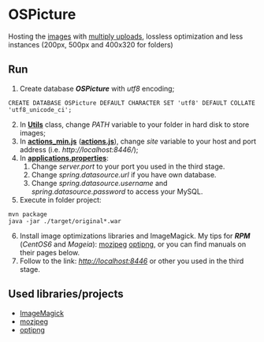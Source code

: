 # OSPicture
Hosting the [images](http://ospicture.xyz/image/31b548211f) with [multiply uploads](http://ospicture.xyz/folder/08lahwa3cv), lossless optimization and less instances (200px, 500px and 400x320 for folders)

## Run
1. Create database ___OSPicture___ with _utf8_ encoding;
```
CREATE DATABASE OSPicture DEFAULT CHARACTER SET 'utf8' DEFAULT COLLATE 'utf8_unicode_ci';
```
2. In [__Utils__](https://github.com/MrChebik/OSPicture/blob/master/src/main/java/ru/mrchebik/bean/Utils.java) class, change _PATH_ variable to your folder in hard disk to store images;
3. In [__actions_min.js__](https://github.com/MrChebik/OSPicture/blob/master/src/main/resources/static/js/actions_min.js) ([__actions.js__](https://github.com/MrChebik/OSPicture/blob/master/src/main/resources/static/js/actions.js)), change _site_ variable to your host and port address (i.e. _http://localhost:8446/_);
4. In [__applications.properties__](https://github.com/MrChebik/OSPicture/blob/master/src/main/resources/application.properies):
    1. Change _server.port_ to your port you used in the third stage.
    2. Change _spring.datasource.url_ if you have own database.
    3. Change _spring.datasource.username_ and _spring.datasource.password_ to access your MySQL.
5. Execute in folder project:
```
mvn package
java -jar ./target/original*.war
```
6. Install image optimizations libraries and ImageMagick. My tips for ___RPM___ (_CentOS6_ and _Mageia_): [mozjpeg](https://gist.github.com/MrChebik/d5cd2920d49415122376ef2f600907ce) [optipng](https://gist.github.com/MrChebik/8c3594a521898b889d8acf4f419cbcbc), or you can find manuals on their pages below.
7. Follow to the link: [_http://localhost:8446_](http://localhost:8446/) or other you used in the third stage.

## Used libraries/projects
* [ImageMagick](https://github.com/ImageMagick/ImageMagick)
* [mozjpeg](https://github.com/mozilla/mozjpeg)
* [optipng](http://optipng.sourceforge.net)
